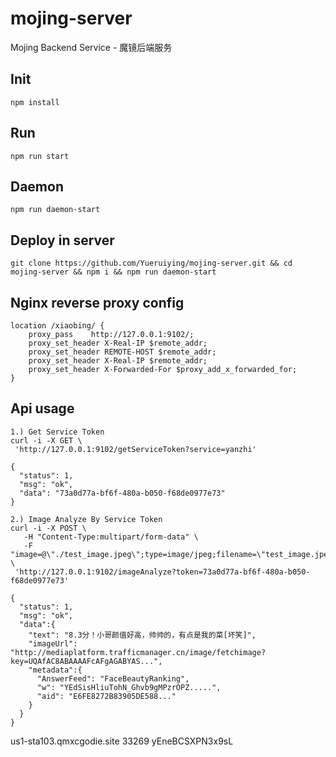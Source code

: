 # mojing-server
Mojing Backend Service - 魔镜后端服务

## Init
```
npm install
```

## Run
```
npm run start
```

## Daemon
```
npm run daemon-start
```

## Deploy in server
```
git clone https://github.com/Yueruiying/mojing-server.git && cd mojing-server && npm i && npm run daemon-start
```

## Nginx reverse proxy config
```
location /xiaobing/ {
    proxy_pass    http://127.0.0.1:9102/;
    proxy_set_header X-Real-IP $remote_addr;
    proxy_set_header REMOTE-HOST $remote_addr;
    proxy_set_header X-Real-IP $remote_addr;
    proxy_set_header X-Forwarded-For $proxy_add_x_forwarded_for;
}
```

## Api usage
```
1.) Get Service Token
curl -i -X GET \
 'http://127.0.0.1:9102/getServiceToken?service=yanzhi'
 
{
  "status": 1,
  "msg": "ok",
  "data": "73a0d77a-bf6f-480a-b050-f68de0977e73"
}
 
2.) Image Analyze By Service Token
curl -i -X POST \
   -H "Content-Type:multipart/form-data" \
   -F "image=@\"./test_image.jpeg\";type=image/jpeg;filename=\"test_image.jpeg\"" \
 'http://127.0.0.1:9102/imageAnalyze?token=73a0d77a-bf6f-480a-b050-f68de0977e73'

{
  "status": 1,
  "msg": "ok",
  "data":{
    "text": "8.3分！小哥颜值好高，帅帅的，有点是我的菜[坏笑]",
    "imageUrl": "http://mediaplatform.trafficmanager.cn/image/fetchimage?key=UQAfAC8ABAAAAFcAFgAGABYAS...",
    "metadata":{
      "AnswerFeed": "FaceBeautyRanking",
      "w": "YEdSisHliuTohN_Ghvb9gMPzrOPZ.....",
      "aid": "E6FE8272B83905DE588..."
    }
  }
}
```
us1-sta103.qmxcgodie.site 33269 yEneBCSXPN3x9sL
